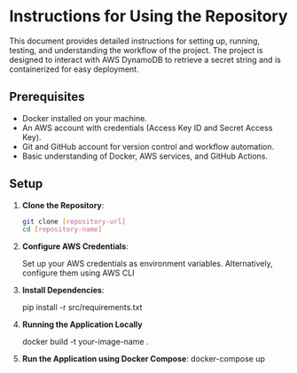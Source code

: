 # Instructions for Using the Repository

This document provides detailed instructions for setting up, running, testing, and understanding the workflow of the project. The project is designed to interact with AWS DynamoDB to retrieve a secret string and is containerized for easy deployment.

## Prerequisites

- Docker installed on your machine.
- An AWS account with credentials (Access Key ID and Secret Access Key).
- Git and GitHub account for version control and workflow automation.
- Basic understanding of Docker, AWS services, and GitHub Actions.

## Setup

1. **Clone the Repository**:
   ```bash
   git clone [repository-url]
   cd [repository-name]

2. **Configure AWS Credentials**:

    Set up your AWS credentials as environment variables.
    Alternatively, configure them using AWS CLI
3. **Install Dependencies**:

    pip install -r src/requirements.txt
4. **Running the Application Locally**

    docker build -t your-image-name .
5. **Run the Application using Docker Compose**:
    docker-compose up
    